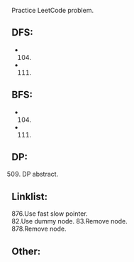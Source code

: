 Practice LeetCode problem.
## DFS:  
* 104.
* 111.
## BFS:  
* 104.
* 111.
## DP:  
509. DP abstract.  
## Linklist:  
876.Use fast slow pointer.  
82.Use dummy node. 
83.Remove node.  
878.Remove node.  
## Other:  
